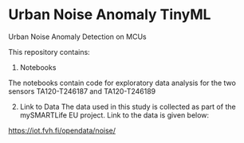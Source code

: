 # Urban Noise Anomaly TinyML
Urban Noise Anomaly Detection on MCUs

This repository contains:

1. Notebooks

The notebooks contain code for exploratory data analysis for the two sensors TA120-T246187 and TA120-T246189

2. Link to Data
The data used in this study is collected as part of the mySMARTLife EU project. Link to the data is given below:

https://iot.fvh.fi/opendata/noise/

